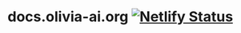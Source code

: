 # docs.olivia-ai.org [![Netlify Status](https://api.netlify.com/api/v1/badges/95a36f2a-2311-4a46-a808-31aabb0b07fa/deploy-status)](https://app.netlify.com/sites/olivia-docs/deploys)
